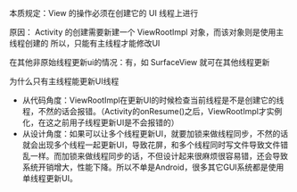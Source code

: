 本质规定：View 的操作必须在创建它的 UI 线程上进行

原因：
Activity 的创建需要新建一个 ViewRootImpl 对象，而该对象则是使用主线程创建的
所以，只能有主线程才能修改UI

在其他非原始线程更新ui的情况：有，如 SurfaceView 就可在其他线程更新


为什么只有主线程能更新UI线程

 - 从代码角度：ViewRootImpl在更新UI的时候检查当前线程是不是创建它的线程，不然的话会报错。（Activity的onResume()之后，ViewRootImpl才实例化，在这之前用子线程更新UI是不会报错的）
 - 从设计角度：如果可以让多个线程更新UI，就要加锁来做线程同步，不然的话就会出现多个线程一起更新UI，导致花屏，和多个线程同时写文件导致文件错乱一样。而加锁来做线程同步的话，不但设计起来很麻烦很容易错，还会导致系统开销增大，性能下降。所以不单是Android，很多其它GUI系统都是使用单线程更新UI。